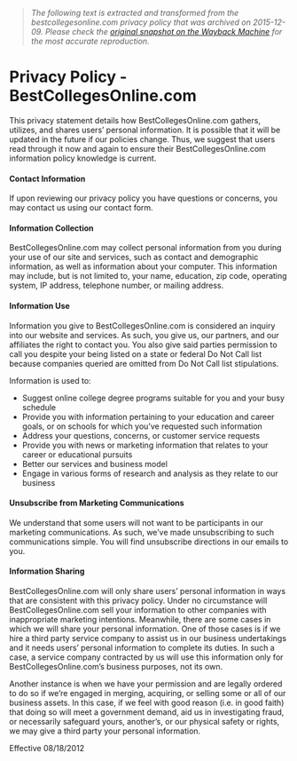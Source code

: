 > *The following text is extracted and transformed from the bestcollegesonline.com privacy policy that was archived on 2015-12-09. Please check the [original snapshot on the Wayback Machine](https://web.archive.org/web/20151209193222id_/http%3A//www.bestcollegesonline.com/privacy-policy) for the most accurate reproduction.*

# Privacy Policy - BestCollegesOnline.com

This privacy statement details how BestCollegesOnline.com gathers, utilizes, and shares users’ personal information. It is possible that it will be updated in the future if our policies change. Thus, we suggest that users read through it now and again to ensure their BestCollegesOnline.com information policy knowledge is current.

#### Contact Information 

If upon reviewing our privacy policy you have questions or concerns, you may contact us using our contact form. 

#### Information Collection

BestCollegesOnline.com may collect personal information from you during your use of our site and services, such as contact and demographic information, as well as information about your computer. This information may include, but is not limited to, your name, education, zip code, operating system, IP address, telephone number, or mailing address. 

#### Information Use

Information you give to BestCollegesOnline.com is considered an inquiry into our website and services. As such, you give us, our partners, and our affiliates the right to contact you. You also give said parties permission to call you despite your being listed on a state or federal Do Not Call list because companies queried are omitted from Do Not Call list stipulations.

Information is used to: 

  * Suggest online college degree programs suitable for you and your busy schedule
  * Provide you with information pertaining to your education and career goals, or on schools for which you’ve requested such information
  * Address your questions, concerns, or customer service requests 
  * Provide you with news or marketing information that relates to your career or educational pursuits 
  * Better our services and business model
  * Engage in various forms of research and analysis as they relate to our business



#### Unsubscribe from Marketing Communications 

We understand that some users will not want to be participants in our marketing communications. As such, we’ve made unsubscribing to such communications simple. You will find unsubscribe directions in our emails to you.

#### Information Sharing 

BestCollegesOnline.com will only share users’ personal information in ways that are consistent with this privacy policy. Under no circumstance will BestCollegesOnline.com sell your information to other companies with inappropriate marketing intentions. Meanwhile, there are some cases in which we will share your personal information. One of those cases is if we hire a third party service company to assist us in our business undertakings and it needs users’ personal information to complete its duties. In such a case, a service company contracted by us will use this information only for BestCollegesOnline.com’s business purposes, not its own.

Another instance is when we have your permission and are legally ordered to do so if we’re engaged in merging, acquiring, or selling some or all of our business assets. In this case, if we feel with good reason (i.e. in good faith) that doing so will meet a government demand, aid us in investigating fraud, or necessarily safeguard yours, another’s, or our physical safety or rights, we may give a third party your personal information.

Effective 08/18/2012 
